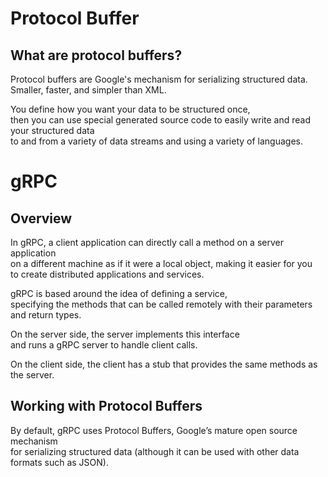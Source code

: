 # Protocol Buffer

## What are protocol buffers?

Protocol buffers are Google's mechanism for serializing structured data.  
Smaller, faster, and simpler than XML.

You define how you want your data to be structured once,  
then you can use special generated source code to easily write and read your structured data  
to and from a variety of data streams and using a variety of languages.

# gRPC

## Overview

In gRPC, a client application can directly call a method on a server application  
on a different machine as if it were a local object, making it easier for you  
to create distributed applications and services.

gRPC is based around the idea of defining a service,  
specifying the methods that can be called remotely with their parameters and return types.

On the server side, the server implements this interface  
and runs a gRPC server to handle client calls. 

On the client side, the client has a stub that provides the same methods as the server.

## Working with Protocol Buffers

By default, gRPC uses Protocol Buffers, Google’s mature open source mechanism  
for serializing structured data (although it can be used with other data formats such as JSON).